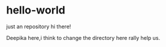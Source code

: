 # hello-world
just an repository
hi there!

Deepika here,i think to change the directory here rally help us.
